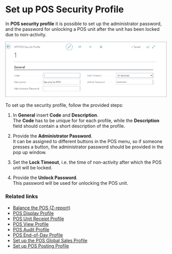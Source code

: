 # Set up POS Security Profile

In **POS security profile** it is possible to set up the administrator password, and the password for unlocking a POS unit after the unit has been locked due to non-activity.

![security_profile](../images/Security_profile.PNG)

To set up the security profile, follow the provided steps:

1. In **General** insert **Code** and **Description**.      
   The **Code** has to be unique for for each profile, while the **Description** field should contain a short description of the profile.

2. Provide the **Administrator Password**.       
   It can be assigned to different buttons in the POS menu, so if someone presses a button, the administrator password should be provided in the pop up window. 

3. Set the **Lock Timeout**, i.e. the time of non-activity after which the POS unit will be locked.

4. Provide the **Unlock Password**.      
   This password will be used for unlocking the POS unit.

### Related links

- [Balance the POS (Z-report)](../../posunit/howto/balance_the_pos.md)
- [POS Display Profile](../reference/POS_Display_profile.md)
- [POS Unit Receipt Profile](../reference/POS_unit_Receipt_profile.md)
- [POS View Profile](../reference/POS_view_profile.md)
- [POS Audit Profile](../reference/POS_audit_profile.md)
- [POS End-of-Day Profile](../reference/POS_End_of_Day_Profile.md)
- [Set up the POS Global Sales Profile](POS_Global.md)
- [Set up POS Posting Profile](/POS_Pos_Prof.md)